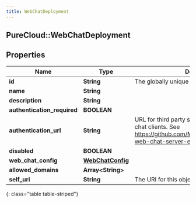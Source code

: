 ```yaml
---
title: WebChatDeployment
---
```

## PureCloud::WebChatDeployment

## Properties

|Name | Type | Description | Notes|
|------------ | ------------- | ------------- | -------------|
| **id** | **String** | The globally unique identifier for the object. | [optional] |
| **name** | **String** |  | [optional] |
| **description** | **String** |  | [optional] |
| **authentication_required** | **BOOLEAN** |  | [optional] |
| **authentication_url** | **String** | URL for third party service authenticating web chat clients. See https://github.com/MyPureCloud/authenticated-web-chat-server-examples | [optional] |
| **disabled** | **BOOLEAN** |  | [optional] |
| **web_chat_config** | [**WebChatConfig**](WebChatConfig.html) |  | [optional] |
| **allowed_domains** | **Array&lt;String&gt;** |  | [optional] |
| **self_uri** | **String** | The URI for this object | [optional] |
{: class="table table-striped"}


